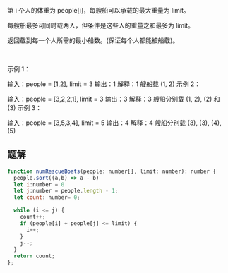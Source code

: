 第 i 个人的体重为 people[i]，每艘船可以承载的最大重量为 limit。

每艘船最多可同时载两人，但条件是这些人的重量之和最多为 limit。

返回载到每一个人所需的最小船数。(保证每个人都能被船载)。

 

示例 1：

输入：people = [1,2], limit = 3
输出：1
解释：1 艘船载 (1, 2)
示例 2：

输入：people = [3,2,2,1], limit = 3
输出：3
解释：3 艘船分别载 (1, 2), (2) 和 (3)
示例 3：

输入：people = [3,5,3,4], limit = 5
输出：4
解释：4 艘船分别载 (3), (3), (4), (5)

## 题解
```js
function numRescueBoats(people: number[], limit: number): number {
  people.sort((a,b) => a - b)
  let i:number = 0
  let j:number = people.length - 1;
  let count: number= 0;

  while (i <= j) {
    count++;
    if (people[i] + people[j] <= limit) {
      i++;
    }  
    j--;
  }
  return count;
};
```